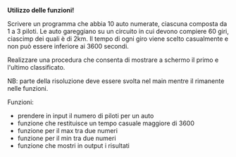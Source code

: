 **Utilizzo delle funzioni!**

Scrivere un programma che abbia 10 auto numerate, ciascuna composta da 1 a 3 piloti. Le auto gareggiano su un circuito in cui devono compiere 60 giri, ciascimp dei quali è di 2km. Il tempo di ogni giro viene scelto casualmente e non può essere inferiore ai 3600 secondi.

Realizzare una procedura che consenta di mostrare a schermo il primo e l'ultimo classificato.

NB: parte della risoluzione deve essere svolta nel main mentre il rimanente nelle funzioni.

Funzioni:
- prendere in input il numero di piloti per un auto
- funzione che restituisce un tempo casuale maggiore di 3600
- funzione per il max tra due numeri
- funzione per il min tra due numeri
- funzione che mostri in output i risultati
